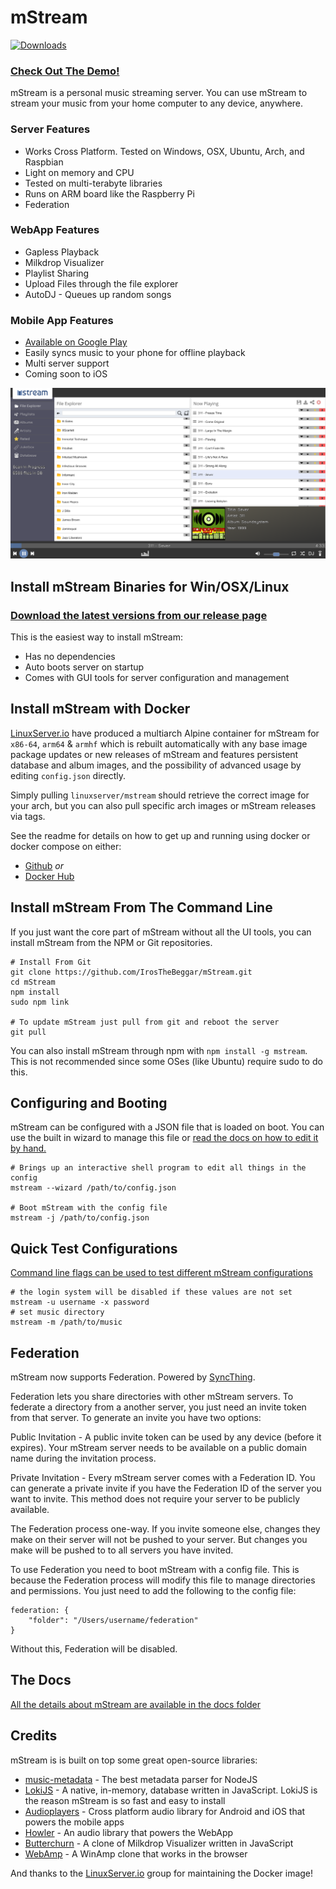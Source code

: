 # mStream

[![Downloads](https://img.shields.io/npm/dt/mstream.svg?style=for-the-badge)](https://github.com/IrosTheBeggar/mStream/releases)

### [Check Out The Demo!](https://demo.mstream.io/)

mStream is a personal music streaming server.  You can use mStream to stream your music from your home computer to any device, anywhere.

### Server Features
* Works Cross Platform. Tested on Windows, OSX, Ubuntu, Arch, and Raspbian
* Light on memory and CPU
* Tested on multi-terabyte libraries
* Runs on ARM board like the Raspberry Pi
* Federation

### WebApp Features
* Gapless Playback
* Milkdrop Visualizer
* Playlist Sharing
* Upload Files through the file explorer
* AutoDJ - Queues up random songs

### Mobile App Features
* [Available on Google Play](https://play.google.com/store/apps/details?id=mstream.music)
* Easily syncs music to your phone for offline playback
* Multi server support
* Coming soon to iOS

![mStream Web App](/public/img/designs/mstreamv4.png?raw=true)

## Install mStream Binaries for Win/OSX/Linux

### [Download the latest versions from our release page](https://github.com/IrosTheBeggar/mStream/releases)

This is the easiest way to install mStream:

* Has no dependencies
* Auto boots server on startup
* Comes with GUI tools for server configuration and management

## Install mStream with Docker

[LinuxServer.io](https://www.linuxserver.io/) have produced a multiarch Alpine container for mStream for `x86-64`, `arm64` & `armhf` which is rebuilt automatically with any base image package updates or new releases of mStream and features persistent database and album images, and the possibility of advanced usage by editing `config.json` directly.

Simply pulling `linuxserver/mstream` should retrieve the correct image for your arch, but you can also pull specific arch images or mStream releases via tags.

See the readme for details on how to get up and running using docker or docker compose on either: 

* [Github](https://github.com/linuxserver/docker-mstream) *or*
* [Docker Hub](https://hub.docker.com/r/linuxserver/mstream)

## Install mStream From The Command Line

If you just want the core part of mStream without all the UI tools, you can install mStream from the NPM or Git repositories. 

```shell
# Install From Git
git clone https://github.com/IrosTheBeggar/mStream.git
cd mStream
npm install
sudo npm link 

# To update mStream just pull from git and reboot the server
git pull
```

You can also install mStream through npm with `npm install -g mstream`. This is not recommended since some OSes (like Ubuntu) require sudo to do this.

## Configuring and Booting

mStream can be configured with a JSON file that is loaded on boot. You can use the built in wizard to manage this file or [read the docs on how to edit it by hand.](docs/json_config.md)

```shell
# Brings up an interactive shell program to edit all things in the config
mstream --wizard /path/to/config.json

# Boot mStream with the config file
mstream -j /path/to/config.json
```

## Quick Test Configurations

[Command line flags can be used to test different mStream configurations](docs/cli_arguments.md)

```shell
# the login system will be disabled if these values are not set
mstream -u username -x password
# set music directory
mstream -m /path/to/music
```

## Federation

mStream now supports Federation. Powered by [SyncThing](https://syncthing.net/).

Federation lets you share directories with other mStream servers.  To federate a directory from a another server, you just need an invite token from that server.  To generate an invite you have two options:

Public Invitation - A public invite token can be used by any device (before it expires).  Your mStream server needs to be available on a public domain name during the invitation process.

Private Invitation - Every mStream server comes with a Federation ID.  You can generate a private invite if you have the Federation ID of the server you want to invite.  This method does not require your server to be publicly available.

The Federation process one-way.  If you invite someone else, changes they make on their server will not be pushed to your server.  But changes you make will be pushed to to all servers you have invited.

To use Federation you need to boot mStream with a config file.  This is because the Federation process will modify this file to manage directories and permissions.  You just need to add the following to the config file: 

```
federation: {
    "folder": "/Users/username/federation"
}
```

Without this, Federation will be disabled.

## The Docs

[All the details about mStream are available in the docs folder](docs/)


## Credits

mStream is is built on top some great open-source libraries:

* [music-metadata](https://github.com/Borewit/music-metadata) - The best metadata parser for NodeJS
* [LokiJS](https://github.com/techfort/LokiJS) - A native, in-memory, database written in JavaScript.  LokiJS is the reason mStream is so fast and easy to install
* [Audioplayers](https://github.com/luanpotter/audioplayers) - Cross platform audio library for Android and iOS that powers the mobile apps
* [Howler](https://github.com/goldfire/howler.js) - An audio library that powers the WebApp
* [Butterchurn](https://github.com/jberg/butterchurn) - A clone of Milkdrop Visualizer written in JavaScript
* [WebAmp](https://github.com/captbaritone/webamp) - A WinAmp clone that works in the browser


And thanks to the [LinuxServer.io](https://www.linuxserver.io/) group for maintaining the Docker image!